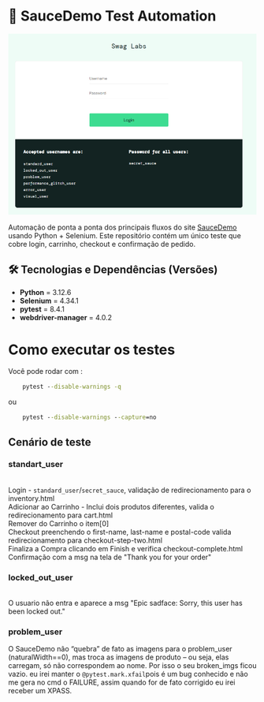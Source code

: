# 🚀 SauceDemo Test Automation
![banner](https://raw.githubusercontent.com/Pontessxx/DESAFIO-selenium-QA/main/assets/image.png)

Automação de ponta a ponta dos principais fluxos do site [SauceDemo](https://www.saucedemo.com/) usando Python + Selenium. Este repositório contém um único teste que cobre login, carrinho, checkout e confirmação de pedido.

## 🛠️ Tecnologias e Dependências (Versões)

- **Python** = 3.12.6 
- **Selenium** = 4.34.1
- **pytest** = 8.4.1
- **webdriver-manager** = 4.0.2

# Como executar os testes

Você pode rodar com :
```cmd
    pytest --disable-warnings -q
```
ou 
```cmd
    pytest --disable-warnings --capture=no
```

## Cenário de teste
### standart_user
</br>Login - `standard_user`/`secret_sauce`, validação de redirecionamento para o inventory.html
</br>Adicionar ao Carrinho - Inclui dois produtos diferentes, valida o redirecionamento para cart.html
</br>Remover do Carrinho o item[0]
</br>Checkout preenchendo o first-name, last-name e postal-code valida redirecionamento para checkout-step-two.html
</br>Finaliza a Compra clicando em Finish e verifica checkout-complete.html
</br>Confirmação com a msg na tela de "Thank you for your order"

### locked_out_user
</br>O usuario não entra e aparece a msg "Epic sadface: Sorry, this user has been locked out."

### problem_user
O SauceDemo não “quebra” de fato as imagens para o problem_user (naturalWidth==0), mas troca as imagens de produto – ou seja, elas carregam, só não correspondem ao nome. Por isso o seu broken_imgs ficou vazio.
eu irei manter o `@pytest.mark.xfail`pois é um bug conhecido e não me gera no cmd o FAILURE, assim quando for de fato corrigido eu irei receber um XPASS.
